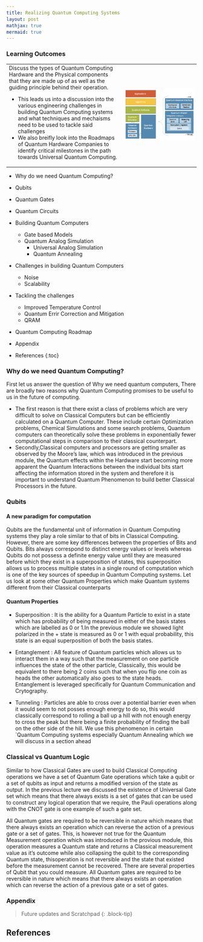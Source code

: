 ```yaml
---
title: Realizing Quantum Computing Systems
layout: post
mathjax: true
mermaid: true
---
```


### Learning Outcomes

<table style="width:100%">
<tr>
<td width="60%">
Discuss the types of Quantum Computing Hardware and the Physical components that they are made up of as well as the guiding principle behind their operation. 

<ul>
  <li> This leads us into a discussion into the various engineering challenges in building Quantum Computing systems and what techniques and mechaisms need to be used to tackle said challenges </li>
  <li> We also breifly look into the Roadmaps of Quantum Hardware Companies to identify critical milestones in the path towards Universal Quantum Computing. </li>
</ul>
</td>
<td width="40%"> <img width="900" src="/prep/images/stack-4.png"> </td>
</tr>
</table>


- Why do we need Quantum Computing?
- Qubits
- Quantum Gates
- Quantum Circuits
- Building Quantum Computers
    - Gate based Models
    - Quantum Analog Simulation
        - Universal Analog Simulation
        - Quantum Annealing

- Challenges in building Quantum Computers
    - Noise
    - Scalability
- Tackling the challenges
    - Improved Temperature Control
    - Quantum Errir Correction and Mitigation
    - QRAM
- Quantum Computing Roadmap

- Appendix
- References
{:toc}

### Why do we need Quantum Computing?
First let us answer the question of Why we need quantum computers, There are broadly two reasons why Quantum Computing promises to be useful to us in the future of computing. 

- The first reason is that there exist a class of problems which are very difficult to solve on Classical Computers but can be efficiently calculated on a Quantum Computer. These include certain Optimization problems, Chemical Simulations and some search problems, Quantum computers can theoretically solve these problems in exponentially fewer computational steps in comparison to their classical counterpart. 
- Secondly,Classical computers and processors are getting smaller as observed by the Moore’s law, which was introduced in the previous module, the Quantum effects within the Hardware start becoming more apparent the Quantum Interactions between the individual bits start affecting the information stored in the system and therefore it is important to understand Quantum Phenomenon to build better Classical Processors in the future. 

### Qubits

#### A new paradigm for computation
 Qubits are the fundamental unit of information in Quantum Computing systems they play a role similar to that of bits in Classical Computing. However, there are some key differences between the properties of Bits and Qubits. Bits always correspond to distinct energy values or levels whereas Qubits do not possess a definite energy value until they are measured before which they exist in a superposition of states, this superposition allows us to process multiple states in a single round of computation which is one of the key sources of speedup in Quantum Computing systems. Let us look at some other Quantum Properties which make Quantum systems different from their Classical counterparts

 #### Quantum Properties

- Superposition : It is the ability for a Quantum Particle to exist in a state which has probability of being measured in either of the basis states which are labelled as 0 or 1.In the previous module we showed light polarized in the + state is measured as 0 or 1 with equal probability, this state is an equal superposition of both the basis states.

- Entanglement : A8 feature of Quantum particles which allows us to interact them in a way such that the measurement on one particle influences the state of the other particle, Classically, this would be equivalent to there being 2 coins such that when you flip one coin as heads the other automatically also goes to the state heads. Entanglement is leveraged specifically for Quantum Communication and Crytography.

- Tunneling : Particles are able to cross over a potential barrier even when it would seem to not posses enough energy to do so, this would classically correspond to rolling a ball up a hill with not enough energy to cross the peak but there being a finite probability of finding the ball on the other side of the hill. We use this  phenomenon in certain `Quantum Computing systems especially Quantum Annealing which we will discuss in a section ahead


### Classical vs Quantum Logic 

Similar to how Classical Gates are used to build Classical Computing operations we have a set of Quantum Gate operations which take a qubit or a set of qubits as input and returns a modified version of the state as output. In the previous lecture we discussed the existence of Universal Gate set which means that there always exists is a set of gates that can be used to construct any logical operation that we require, the Pauli operations along with the CNOT gate is one example of such a gate set.


All Quantum gates are required to be reversible in nature which means that there always exists an operation which can reverse the action of a previous gate or a set of gates. This, is however not true for the Quantum Measurement operation which was introduced in the provious module, this operation measures a Quantum state and returns a Classical measurement value as it’s outcome while also collapsing the qubit to the corresponding Quantum state, thisoperation is not reversible and the state that existed before the measurement cannot be recovered. There are several properties of Qubit that you could measure. All Quantum gates are required to be reversible in nature which means that there always exists an operation which can reverse the action of a previous gate or a set of gates.






### Appendix


> Future updates and Scratchpad
{: .block-tip}

## References

